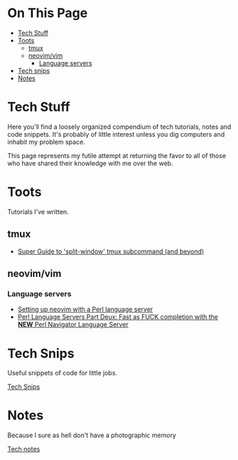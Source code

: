 # On This Page

- [Tech Stuff](#tech-stuff)
- [Toots](#toots)
    - [tmux](#tmux)
    - [neovim/vim](#neovimvim)
        - [Language servers](#language-servers)
- [Tech snips](#tech-snips)
- [Notes](#notes)

# Tech Stuff

Here you'll find a loosely organized compendium of tech tutorials, notes and code snippets. It's probably of little interest unless you dig computers and inhabit my problem space.

This page represents my futile attempt at returning the favor to all of those who have shared their knowledge with me over the web.

# Toots

Tutorials I've written. 

## tmux
* [Super Guide to 'split-window' tmux subcommand (and beyond)](Super-Guide-to-'split-window'-tmux-subcommand-(and-beyond)) 

## neovim/vim

### Language servers
* [Setting up neovim with a Perl language server](setting_up_lsp_nvim-lspconfig_and_perl_in_neovim.md)
* [Perl Language Servers Part Deux: Fast as FUCK completion with the **NEW** Perl Navigator Language Server](fast_as_fuck_perl_language_server_and_completion.md)
 
# Tech Snips

Useful snippets of code for little jobs.

[Tech Snips](snips/Tech-Snips.md)

# Notes

Because I sure as hell don't have a photographic memory

[Tech notes](notes/tech/index)


